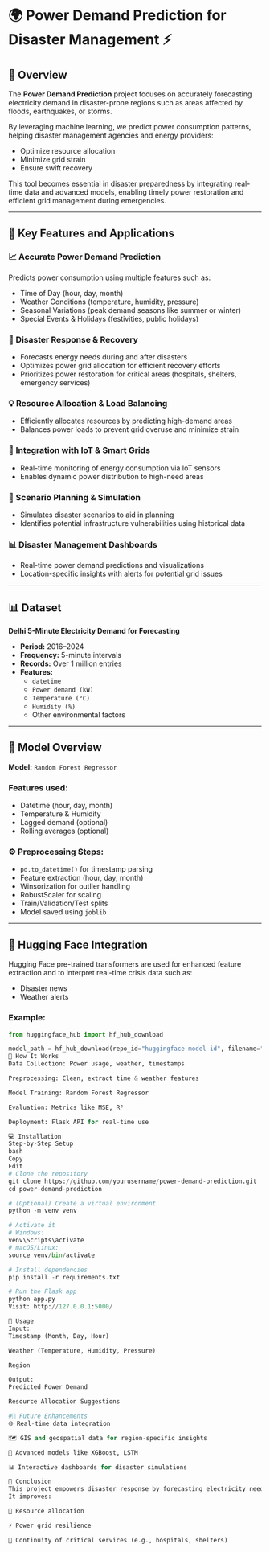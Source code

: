 # 🌍 Power Demand Prediction for Disaster Management ⚡

## 🌟 Overview
The **Power Demand Prediction** project focuses on accurately forecasting electricity demand in disaster-prone regions such as areas affected by floods, earthquakes, or storms. 

By leveraging machine learning, we predict power consumption patterns, helping disaster management agencies and energy providers:
- Optimize resource allocation
- Minimize grid strain
- Ensure swift recovery

This tool becomes essential in disaster preparedness by integrating real-time data and advanced models, enabling timely power restoration and efficient grid management during emergencies.

---

## 🧠 Key Features and Applications

### 📈 Accurate Power Demand Prediction
Predicts power consumption using multiple features such as:
- Time of Day (hour, day, month)
- Weather Conditions (temperature, humidity, pressure)
- Seasonal Variations (peak demand seasons like summer or winter)
- Special Events & Holidays (festivities, public holidays)

### 🚨 Disaster Response & Recovery
- Forecasts energy needs during and after disasters
- Optimizes power grid allocation for efficient recovery efforts
- Prioritizes power restoration for critical areas (hospitals, shelters, emergency services)

### 💡 Resource Allocation & Load Balancing
- Efficiently allocates resources by predicting high-demand areas
- Balances power loads to prevent grid overuse and minimize strain

### 🔌 Integration with IoT & Smart Grids
- Real-time monitoring of energy consumption via IoT sensors
- Enables dynamic power distribution to high-need areas

### 🔮 Scenario Planning & Simulation
- Simulates disaster scenarios to aid in planning
- Identifies potential infrastructure vulnerabilities using historical data

### 📊 Disaster Management Dashboards
- Real-time power demand predictions and visualizations
- Location-specific insights with alerts for potential grid issues

---

## 📊 Dataset
**Delhi 5-Minute Electricity Demand for Forecasting**

- **Period:** 2016–2024  
- **Frequency:** 5-minute intervals  
- **Records:** Over 1 million entries  
- **Features:**
  - `datetime`
  - `Power demand (kW)`
  - `Temperature (°C)`
  - `Humidity (%)`
  - Other environmental factors

---

## 🧠 Model Overview

**Model:** `Random Forest Regressor`

### Features used:
- Datetime (hour, day, month)
- Temperature & Humidity
- Lagged demand (optional)
- Rolling averages (optional)

### ⚙️ Preprocessing Steps:
- `pd.to_datetime()` for timestamp parsing
- Feature extraction (hour, day, month)
- Winsorization for outlier handling
- RobustScaler for scaling
- Train/Validation/Test splits
- Model saved using `joblib`

---

## 🤖 Hugging Face Integration
Hugging Face pre-trained transformers are used for enhanced feature extraction and to interpret real-time crisis data such as:
- Disaster news
- Weather alerts

### Example:
```python
from huggingface_hub import hf_hub_download

model_path = hf_hub_download(repo_id="huggingface-model-id", filename="model_file")
🚀 How It Works
Data Collection: Power usage, weather, timestamps

Preprocessing: Clean, extract time & weather features

Model Training: Random Forest Regressor

Evaluation: Metrics like MSE, R²

Deployment: Flask API for real-time use

💻 Installation
Step-by-Step Setup
bash
Copy
Edit
# Clone the repository
git clone https://github.com/yourusername/power-demand-prediction.git
cd power-demand-prediction

# (Optional) Create a virtual environment
python -m venv venv

# Activate it
# Windows:
venv\Scripts\activate
# macOS/Linux:
source venv/bin/activate

# Install dependencies
pip install -r requirements.txt

# Run the Flask app
python app.py
Visit: http://127.0.0.1:5000/

🎯 Usage
Input:
Timestamp (Month, Day, Hour)

Weather (Temperature, Humidity, Pressure)

Region

Output:
Predicted Power Demand

Resource Allocation Suggestions

#🚀 Future Enhancements
🌐 Real-time data integration

🗺️ GIS and geospatial data for region-specific insights

🧠 Advanced models like XGBoost, LSTM

📊 Interactive dashboards for disaster simulations

🏁 Conclusion
This project empowers disaster response by forecasting electricity needs in disaster-affected regions.
It improves:

🧭 Resource allocation

⚡ Power grid resilience

🔄 Continuity of critical services (e.g., hospitals, shelters)